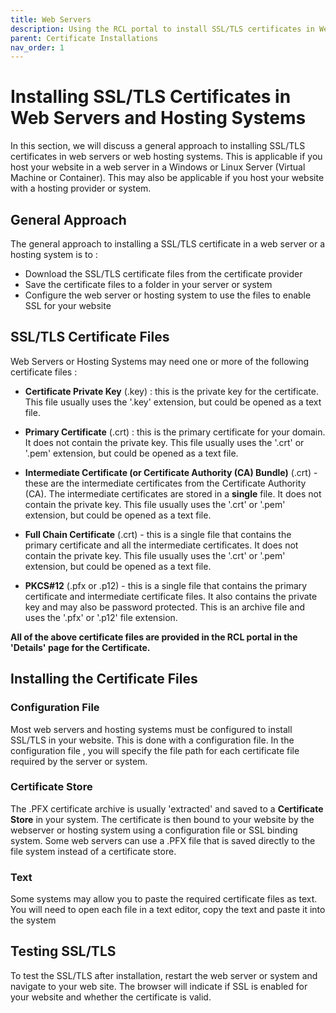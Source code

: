 ```yaml
---
title: Web Servers
description: Using the RCL portal to install SSL/TLS certificates in Web Servers or web hosting systems.
parent: Certificate Installations
nav_order: 1
---
```


# Installing SSL/TLS Certificates in Web Servers and Hosting Systems

In this section, we will discuss a general approach to installing SSL/TLS certificates in web servers or web hosting systems. This is applicable if you host your website in a web server in a Windows or Linux Server (Virtual Machine or Container). This may also be applicable if you host your website with a hosting provider or system.

## General Approach

The general approach to installing a SSL/TLS certificate in a web server or a hosting system is to :

- Download the SSL/TLS certificate files from the certificate provider
- Save the certificate files to a folder in your server or system
- Configure the web server or hosting system to use the files to enable SSL for your website

## SSL/TLS Certificate Files

Web Servers or Hosting Systems may need one or more of the following certificate files :

- **Certificate Private Key** (.key) : this is the private key for the certificate. This file usually uses the '.key' extension, but could be opened as a text file.

- **Primary Certificate** (.crt) : this is the primary certificate for your domain. It does not contain the private key. This file usually uses the '.crt' or '.pem' extension, but could be opened as a text file.

- **Intermediate Certificate (or Certificate Authority (CA) Bundle)** (.crt) - these are the intermediate certificates from the Certificate Authority (CA). The intermediate certificates are stored in a **single** file. It does not contain the private key. This file usually uses the '.crt' or '.pem' extension, but could be opened as a text file.

- **Full Chain Certificate** (.crt) - this is a single file that contains the primary certificate and all the intermediate certificates. It does not contain the private key. This file usually uses the '.crt' or '.pem' extension, but could be opened as a text file.

- **PKCS#12** (.pfx or .p12) - this is a single file that contains the primary certificate and intermediate certificate files. It also contains the private key and may also be password protected. This is an archive file and uses the '.pfx' or '.p12' file extension.

**All of the above certificate files are provided in the RCL portal in the 'Details' page for the Certificate.**

## Installing the Certificate Files

### Configuration File

Most web servers and hosting systems must be configured to install SSL/TLS in your website. This is done with a configuration file. In the configuration file , you will specify the file path for each certificate file required by the server or system.

### Certificate Store
The .PFX certificate archive is usually 'extracted' and saved to a **Certificate Store** in your system. The certificate is then bound to your website by the webserver or hosting system using a configuration file or SSL binding system. Some web servers can use a .PFX file that is saved directly to the file system instead of a certificate store.

### Text 

Some systems may allow you to paste the required certificate files as text. You will need to open each file in a text editor, copy the text and paste it into the system

## Testing SSL/TLS

To test the SSL/TLS after installation, restart the web server or system and navigate to your web site. The browser will indicate if SSL is enabled for your website and whether the certificate is valid.